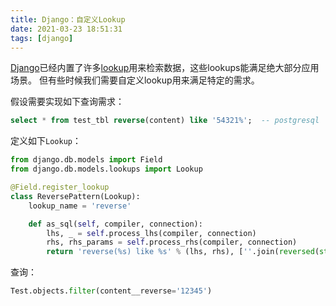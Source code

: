 ```yaml
---
title: Django：自定义Lookup
date: 2021-03-23 18:51:31
tags: [django]
---
```


[Django][]已经内置了许多[lookup][field-lookups]用来检索数据，这些lookups能满足绝大部分应用场景。
但有些时候我们需要自定义lookup用来满足特定的需求。

[Django]: https://www.djangoproject.com/
[field-lookups]: https://docs.djangoproject.com/en/3.1/ref/models/querysets/#field-lookups
[lookups]: https://docs.djangoproject.com/en/3.1/ref/models/lookups/

假设需要实现如下查询需求：

```sql
select * from test_tbl reverse(content) like '54321%';  -- postgresql
```

定义如下`Lookup`：

```python
from django.db.models import Field
from django.db.models.lookups import Lookup

@Field.register_lookup
class ReversePattern(Lookup):
    lookup_name = 'reverse'

    def as_sql(self, compiler, connection):
        lhs, _ = self.process_lhs(compiler, connection)
        rhs, rhs_params = self.process_rhs(compiler, connection)
        return 'reverse(%s) like %s' % (lhs, rhs), [''.join(reversed(str(rhs_params[0]))) + '%']
```

查询：

```python
Test.objects.filter(content__reverse='12345')
```
